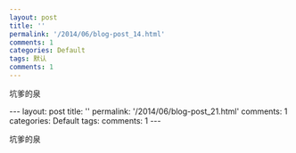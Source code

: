 ```yaml
---
layout: post
title: ''
permalink: '/2014/06/blog-post_14.html'
comments: 1
categories: Default
tags: 默认
comments: 1
---
```

<p dir="ltr">坑爹的泉</p>---
layout: post
title: ''
permalink: '/2014/06/blog-post_21.html'
comments: 1
categories: Default
tags: 
comments: 1
---
<p dir="ltr">坑爹的泉</p>